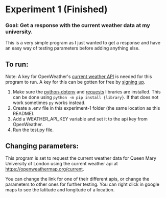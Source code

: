 # Experiment 1 (Finished)
### Goal: Get a response with the current weather data at my university.
This is a very simple program as I just wanted to get a response and have an easy way of testing parameters before adding anything else.

## To run:
Note: A key for OpenWeather's [current weather API](https://openweathermap.org/current) is needed for this program to run. A key for this can be gotten for free by [signing up](https://home.openweathermap.org/users/sign_up).
1. Make sure the [python-dotenv](https://pypi.org/project/python-dotenv/) and [requests](https://pypi.org/project/requests/) libraries are installed. This can be done using `python -m pip install {library}`. If that does not work sometimes `py` works instead.
1. Create a .env file in this experiment-1 folder (the same location as this README).
2. Add a WEATHER_API_KEY variable and set it to the api key from OpenWeather.
3. Run the test.py file.

## Changing parameters:
This program is set to request the current weather data for Queen Mary University of London using the current weather api at https://openweathermap.org/current.

You can change the link for one of their different apis, or change the parameters to other ones for further testing.  You can right click in google maps to see the latitude and longitude of a location.

